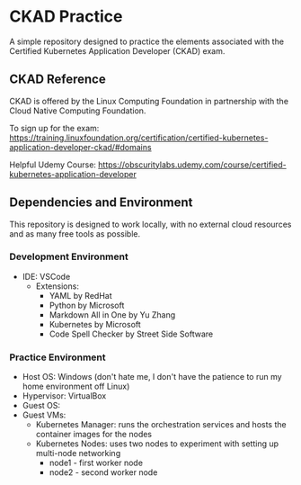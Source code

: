 # CKAD Practice
A simple repository designed to practice the elements associated with the Certified Kubernetes Application Developer (CKAD) exam.

## CKAD Reference
CKAD is offered by the Linux Computing Foundation in partnership with the Cloud Native Computing Foundation.

To sign up for the exam: https://training.linuxfoundation.org/certification/certified-kubernetes-application-developer-ckad/#domains

Helpful Udemy Course: https://obscuritylabs.udemy.com/course/certified-kubernetes-application-developer

## Dependencies and Environment
This repository is designed to work locally, with no external cloud resources and as many free tools as possible.
### Development Environment
- IDE: VSCode
  - Extensions:
    - YAML by RedHat
    - Python by Microsoft
    - Markdown All in One by Yu Zhang
    - Kubernetes by Microsoft
    - Code Spell Checker by Street Side Software
### Practice Environment
- Host OS: Windows (don't hate me, I don't have the patience to run my home environment off Linux)
- Hypervisor: VirtualBox
- Guest OS: 
- Guest VMs:
  - Kubernetes Manager: runs the orchestration services and hosts the container images for the nodes
  - Kubernetes Nodes: uses two nodes to experiment with setting up multi-node networking
    - node1 - first worker node
    - node2 - second worker node